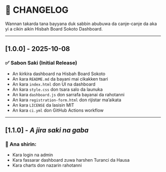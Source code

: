 # 📜 CHANGELOG

Wannan takarda tana bayyana duk sabbin abubuwa da canje-canje da aka yi a cikin aikin Hisbah Board Sokoto Dashboard.

---

## [1.0.0] - 2025-10-08

### ✅ Sabon Saki (Initial Release)
- An ƙirƙira dashboard na Hisbah Board Sokoto
- An ƙara `README.md` da bayani mai cikakken tsari
- An ƙara `index.html` don UI na dashboard
- An ƙara `style.css` don tsara salo da launuka
- An ƙara `dashboard.js` don sarrafa bayanai da rahotanni
- An ƙara `registration-form.html` don rijistar ma’aikata
- An ƙara `LICENSE` da lasisin MIT
- An ƙara `ci.yml` don GitHub Actions workflow

---

## [1.1.0] - *A jira saki na gaba*

### 🔄 Ana shirin:
- Ƙara login na admin
- Ƙara fassarar dashboard zuwa harshen Turanci da Hausa
- Ƙara charts don nazarin rahotanni
